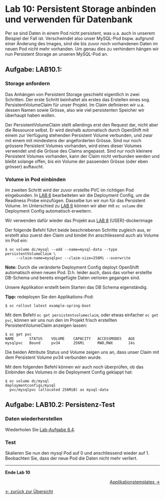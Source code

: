 # Lab 10: Persistent Storage anbinden und verwenden für Datenbank

Per se sind Daten in einem Pod nicht persistent, was u.a. auch in unserem Beispiel der Fall ist. Verschwindet also unser MySQL-Pod bspw. aufgrund einer Änderung des Images, sind die bis zuvor noch vorhandenen Daten im neuen Pod nicht mehr vorhanden. Um genau dies zu verhindern hängen wir nun Persistent Storage an unseren MySQL-Pod an.

## Aufgabe: LAB10.1:

### Storage anfordern

Das Anhängen von Persistent Storage geschieht eigentlich in zwei Schritten. Der erste Schritt beinhaltet als erstes das Erstellen eines sog. PersistentVolumeClaim für unser Projekt. Im Claim definieren wir u.a. dessen Namen sowie Grösse, also wie viel persistenten Speicher wir überhaupt haben wollen.

Der PersistentVolumeClaim stellt allerdings erst den Request dar, nicht aber die Ressource selbst. Er wird deshalb automatisch durch OpenShift mit einem zur Verfügung stehenden Persistent Volume verbunden, und zwar mit einem mit mindestens der angeforderten Grösse. Sind nur noch grössere Persistent Volumes vorhanden, wird eines dieser Volumes verwendet und die Grösse des Claims angepasst. Sind nur noch kleinere Persistent Volumes vorhanden, kann der Claim nicht verbunden werden und bleibt solange offen, bis ein Volume der passenden Grösse (oder eben grösser) auftaucht.


### Volume in Pod einbinden

Im zweiten Schritt wird der zuvor erstellte PVC im richtigen Pod eingebunden. In [LAB 6](06_scale.md) bearbeiteten wir die Deployment Config, um die Readiness Probe einzufügen. Dasselbe tun wir nun für das Persistent Volume. Im Unterschied zu [LAB 6](06_scale.md) können wir aber mit `oc volume` die Deployment Config automatisch erweitern.

Wir verwenden dafür wieder das Projekt aus [LAB 8](08_database.md) [USER]-dockerimage

Der folgende Befehl führt beide beschriebenen Schritte zugleich aus, er erstellt also zuerst den Claim und bindet ihn anschliessend auch als Volume im Pod ein:
```
$ oc volume dc/mysql --add --name=mysql-data --type persistentVolumeClaim \
     --claim-name=mysqlpvc --claim-size=256Mi --overwrite
```
**Note:** Durch die veränderte Deployment Config deployt OpenShift automatisch einen neuen Pod. D.h. leider auch, dass das vorher erstellte DB-Schema und bereits eingefügte Daten verloren gegangen sind.

Unsere Applikation erstellt beim Starten das DB Schema eigenständig.

**Tipp:** redeployen Sie den Applikations-Pod:

```
$ oc rollout latest example-spring-boot
```

Mit dem Befehl `oc get persistentvolumeclaim`, oder etwas einfacher `oc get pvc`, können wir uns nun den im Projekt frisch erstellten PersistentVolumeClaim anzeigen lassen:
```
$ oc get pvc
NAME       STATUS    VOLUME    CAPACITY   ACCESSMODES   AGE
mysqlpvc   Bound     pv34      256Mi      RWO,RWX       14s
```
Die beiden Attribute Status und Volume zeigen uns an, dass unser Claim mit dem Persistent Volume pv34 verbunden wurde.

Mit dem folgenden Befehl können wir auch noch überprüfen, ob das Einbinden des Volumes in die Deployment Config geklappt hat:
```
$ oc volume dc/mysql
deploymentconfigs/mysql
  pvc/mysqlpvc (allocated 256MiB) as mysql-data
```

## Aufgabe: LAB10.2: Persistenz-Test

### Daten wiederherstellen

Wiederholen Sie [Lab-Aufgabe 8.4](08_database.md#l%C3%B6sung-lab84).


### Test

Skalieren Sie nun den mysql Pod auf 0 und anschliessend wieder auf 1. Beobachten Sie, dass der neue Pod die Daten nicht mehr verliert.

---

**Ende Lab 10**

<p width="100px" align="right"><a href="11_template.md">Applikationstemplates →</a></p>

[← zurück zur Übersicht](../README.md)
